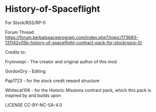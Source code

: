 # History-of-Spaceflight

For Stock/RSS/RP-0

Forum Thread: https://forum.kerbalspaceprogram.com/index.php?/topic/173683-131142v05b-history-of-spaceflight-contract-pack-for-stockrssrp-0/

Credits to:

Frylovespi - The creator and original author of this mod

GordonDry - Editing

Pap1723 - for the stock credit reward structure

Whitecat106 - for the Historic Missions contract pack, which this pack is inspired by and builds upon


LICENSE CC-BY-NC-SA-4.0
